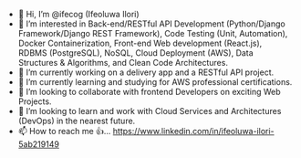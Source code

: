 - 👋 Hi, I’m @ifecog (Ifeoluwa Ilori)
- 👀 I’m interested in Back-end/RESTful API Development (Python/Django Framework/Django REST Framework), Code Testing (Unit, Automation), Docker Containerization, Front-end Web development (React.js), RDBMS (PostgreSQL), NoSQL, Cloud Deployment (AWS), Data Structures & Algorithms, and Clean Code Architectures.
- 🌱 I’m currently working on a delivery app and a RESTful API project.
- 🌱 I’m currently learning and studying for AWS professional certifications.
- 💞️ I’m looking to collaborate with frontend Developers on exciting Web Projects.
- 💞️ I’m looking to learn and work with Cloud Services and Architectures (DevOps) in the nearest future.
- 📫 How to reach me 👍... https://www.linkedin.com/in/ifeoluwa-ilori-5ab219149

<!---
ifecog/ifecog is a ✨ special ✨ repository because its `README.md` (this file) appears on your GitHub profile.
You can click the Preview link to take a look at your changes.
--->
